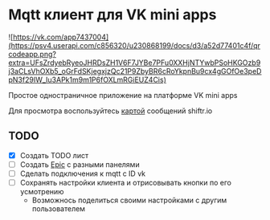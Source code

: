 # Mqtt клиент для VK mini apps
![https://vk.com/app7437004](https://psv4.userapi.com/c856320/u230868199/docs/d3/a52d77401c4f/qrcodeapp.png?extra=UFsZrdyebRyeoJHRDsZH1V6F7JYBe7PFu0XXHjNTYwbPSoHKGOzb9j3aCLsVhOXb5_oGrFdSKjegxjzQc21P9ZbyBR6cRoYkpnBu9cx4gGOfOe3peDpN3f29IW_Iu3APk1m9m1P6fOXLmRGiEUZ4Cis)

Простое одностраничное приложение на платформе VK mini apps 

Для просмотра воспользуйтесь [картой](https://shiftr.io/ncca_user/vk/embed?zoom=) cообщений shiftr.io

## TODO
- [x] Создать TODO лист
- [ ] Cоздать [Epic](https://vkcom.github.io/vkui-styleguide/#epic) c разными панелями
- [ ] Сделать подключения к mqtt c ID vk
- [ ] Сохранять настройки клиента и отрисовывать кнопки по его усмотрению
    + Возможнось поделиться своими настройками с другим пользователем

